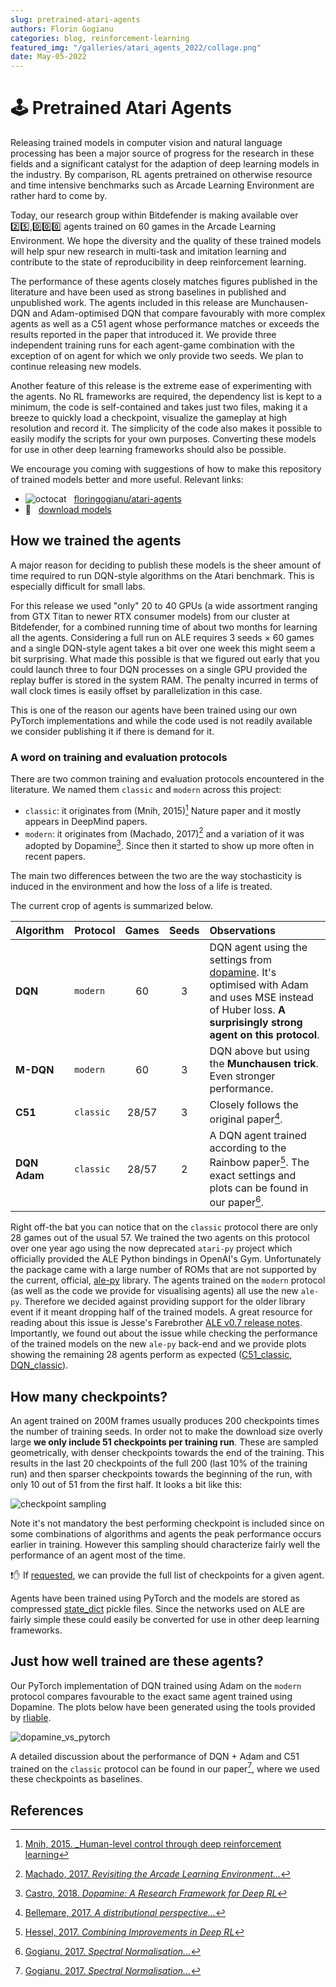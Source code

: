 ```yaml
---
slug: pretrained-atari-agents
authors: Florin Gogianu
categories: blog, reinforcement-learning
featured_img: "/galleries/atari_agents_2022/collage.png"
date: May-05-2022
---
```



# :joystick: Pretrained Atari Agents

Releasing trained models in computer vision and natural language processing has been a major source of progress for the research in these fields and a significant catalyst for the adaption of deep learning models in the industry. By comparison, RL agents pretrained on otherwise resource and time intensive benchmarks such as Arcade Learning Environment are rather hard to come by.

Today, our research group within Bitdefender is making available over :two::five:,:zero::zero::zero: agents trained on 60 games in the Arcade Learning Environment. We hope the diversity and the quality of these trained models will help spur new research in multi-task and imitation learning and contribute to the state of reproducibility in deep reinforcement learning.

The performance of these agents closely matches figures published in the literature and have been used as strong baselines in published and unpublished work. The agents included in this release are Munchausen-DQN and Adam-optimised DQN that compare favourably with more complex agents as well as a C51 agent whose performance matches or exceeds the results reported in the paper that introduced it. We provide three independent training runs for each agent-game combination with the exception of on agent for which we only provide two seeds. We plan to continue releasing new models.

Another feature of this release is the extreme ease of experimenting with the agents. No RL frameworks are required, the dependency list is kept to a minimum, the code is self-contained and takes just two files, making it a breeze to quickly load a checkpoint, visualize the gameplay at high resolution and record it. The simplicity of the code also makes it possible to easily modify the scripts for your own purposes. Converting these models for use in other deep learning frameworks should also be possible.

We encourage you coming with suggestions of how to make this repository of trained models better and more useful. Relevant links:
- ![octocat](/galleries/atari_agents_2022/octocat.svg) &nbsp; [floringogianu/atari-agents](https://github.com/floringogianu/atari-agents#trained-atari-agents)
- :open_file_folder: &nbsp; [download models](https://share.bitdefender.com/s/qCF7jFxkgx2qJeT)


## How we trained the agents

A major reason for deciding to publish these models is the sheer amount of time required to run DQN-style algorithms on the Atari benchmark. This is especially difficult for small labs.

For this release we used "only" 20 to 40 GPUs (a wide assortment ranging from GTX Titan to newer RTX consumer models) from our cluster at Bitdefender, for a combined running time of about two months for learning all the agents. Considering  a full run on ALE requires 3 seeds $\times$ 60 games and a single DQN-style agent takes a bit over one week this might seem a bit surprising. What made this possible is that we figured out early that you could launch three to four DQN processes on a single GPU provided the replay buffer is stored in the system RAM. The penalty incurred in terms of wall clock times is easily offset by parallelization in this case.

This is one of the reason our agents have been trained using our own PyTorch implementations and while the code used is not readily available we consider publishing it if there is demand for it.


### A word on training and evaluation protocols

There are two common training and evaluation protocols encountered in the literature. We named them `classic` and `modern` across this project:

- `classic`: it originates from (Mnih, 2015)[^2] Nature paper and it mostly appears in DeepMind papers.
- `modern`: it originates from (Machado, 2017)[^1] and a variation of it was adopted by Dopamine[^6]. Since then it started to show up more often in recent papers.

The main two differences between the two are the way stochasticity is induced in the environment and how the loss of a life is treated.

The current crop of agents is summarized below.

<div class="wide-content"></div>

| Algorithm          | Protocol  | Games | Seeds | Observations   |
| :----------------- | --------- | :---: | :---: | :------------- |
| **DQN**            | `modern`  |  60   |   3   | DQN agent using the settings from [dopamine](https://github.com/google/dopamine/blob/master/dopamine/jax/agents/dqn/configs/dqn.gin). It's optimised with Adam and uses MSE instead of Huber loss. **A surprisingly strong agent on this protocol**. |
| **M-DQN** | `modern`  |  60   |   3   | DQN above but using the **Munchausen trick**. Even stronger performance. |
| **C51**            | `classic` | 28/57 |   3   | Closely follows the original paper[^3]. |
| **DQN Adam**       | `classic` | 28/57 |   2   | A DQN agent trained according to the Rainbow paper[^4]. The exact settings and plots can be found in our paper[^5]. |


Right off-the bat you can notice that on the `classic` protocol there are only 28 games out of the usual 57. We trained the two agents on this protocol over one year ago using the now deprecated `atari-py` project which officially provided the ALE Python bindings in OpenAI's Gym. Unfortunately the package came with a large number of ROMs that are not supported by the current, official, [ale-py](https://github.com/mgbellemare/Arcade-Learning-Environment) library. The agents trained on the `modern` protocol (as well as the code we provide for visualising agents) all use the new `ale-py`. Therefore we decided against providing support for the older library event if it meant dropping half of the trained models. A great resource for reading about this issue is Jesse's Farebrother [ALE v0.7 release notes](https://brosa.ca/blog/ale-release-v0.7/#rom-management). Importantly, we found out about the issue while checking the performance of the trained models on the new `ale-py` back-end and we provide plots showing the remaining 28 agents perform as expected ([C51_classic](https://github.com/floringogianu/atari-agents/blob/main/imgs/c51_g28_confirmation.png), [DQN_classic](https://github.com/floringogianu/atari-agents/blob/main/imgs/dqn_g28_confirmation.png)).


## How many checkpoints?

An agent trained on 200M frames usually produces 200 checkpoints times the number of training seeds. In order not to make the download size overly large **we only include 51 checkpoints per training run**. These are sampled geometrically, with denser checkpoints towards the end of the training. This results in the last 20 checkpoints of the full 200 (last 10% of the training run) and then sparser checkpoints towards the beginning of the run, with only 10 out of 51 from the first half. It looks a bit like this:

![checkpoint sampling](/galleries/atari_agents_2022/sampling.png)

Note it's not mandatory the best performing checkpoint is included since on some combinations of algorithms and agents the peak performance occurs earlier in training. However this sampling should characterize fairly well the performance of an agent most of the time.

 :exclamation::raised_hand: If [requested](https://github.com/floringogianu/atari-agents/issues), we can provide the full list of checkpoints for a given agent.

Agents have been trained using PyTorch and the models are stored as compressed [state_dict](https://pytorch.org/tutorials/recipes/recipes/what_is_state_dict.html) pickle files. Since the networks used on ALE are fairly simple these could easily be converted for use in other deep learning frameworks.


## Just how well trained are these agents?

Our PyTorch implementation of DQN trained using Adam on the `modern` protocol compares favourable to the exact same agent trained using Dopamine. The plots below have been generated using the tools provided by [rliable](https://github.com/google-research/rliable).

![dopamine_vs_pytorch](/galleries/atari_agents_2022/rliable_comparison.png)

A detailed discussion about the performance of DQN + Adam and C51 trained on the `classic` protocol can be found in our paper[^5], where we used these checkpoints as baselines.

## References

[^1]: [Machado, 2017. _Revisiting the Arcade Learning Environment..._](https://arxiv.org/abs/1709.06009)
[^2]: [Mnih, 2015. _Human-level control through deep reinforcement learning](https://www.nature.com/articles/nature14236)
[^3]: [Bellemare, 2017. _A distributional perspective..._](http://proceedings.mlr.press/v70/bellemare17a.html)
[^4]: [Hessel, 2017. _Combining Improvements in Deep RL_](https://arxiv.org/abs/1710.02298)
[^5]: [Gogianu, 2017. _Spectral Normalisation..._](https://www.semanticscholar.org/paper/Spectral-Normalisation-for-Deep-Reinforcement-an-Gogianu-Berariu/cf04c05f69022f71b60c7b7252af94f11cad5ef1)
[^6]: [Castro, 2018. _Dopamine: A Research Framework for Deep RL_](http://arxiv.org/abs/1812.06110)
